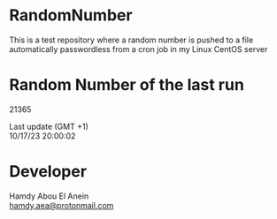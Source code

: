 # RandomNumber    
This is a test repository where a random number is pushed to a file automatically passwordless from a cron job in my Linux CentOS server    
# Random Number of the last run   
21365
      
Last update (GMT +1)    
10/17/23 20:00:02
# Developer    
Hamdy Abou El Anein   
hamdy.aea@protonmail.com
